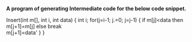 **A program of generating Intermediate code for the below code snippet.**

Insert(int m[], int i, int data) {
	int i;
	for(j=i-1; j.=0; j=j-1) {
			if m[j]<data then m[j+1]=m[j]
			else break	
		m[j+1]=data'
	}
}
